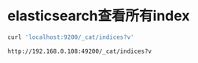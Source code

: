 # elasticsearch查看所有index

```bash
curl 'localhost:9200/_cat/indices?v'
```

```bash
http://192.168.0.108:49200/_cat/indices?v
```